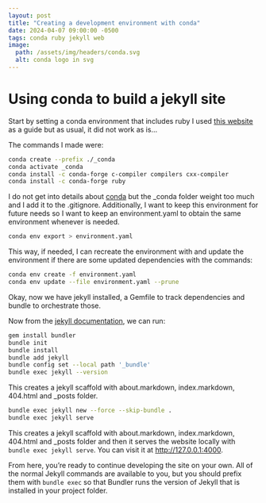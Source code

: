 ```yaml
---
layout: post
title: "Creating a development environment with conda"
date: 2024-04-07 09:00:00 -0500
tags: conda ruby jekyll web
image:
  path: /assets/img/headers/conda.svg
  alt: conda logo in svg
---
```


# Using conda to build a jekyll site

Start by setting a conda environment that includes ruby
I used [this website](https://s-canchi.github.io/2021-04-30-jekyll-conda/)
as a guide but as usual, it did not work as is...

The commands I made were:

```bash
conda create --prefix ./_conda
conda activate _conda
conda install -c conda-forge c-compiler compilers cxx-compiler
conda install -c conda-forge ruby
```

I do not get into details about [conda](https://docs.conda.io/projects/conda/en/latest/user-guide/index.html) but the \_conda folder weight too much and I add it to the .gitignore.
Additionally, I want to keep this environment for future needs so I want to keep
an environment.yaml to obtain the same environment whenever is needed.

```bash
conda env export > environment.yaml
```

This way, if needed, I can recreate the environment with and update the environment if there are some updated dependencies with the commands:

```bash
conda env create -f environment.yaml
conda env update --file environment.yaml --prune
```

Okay, now we have jekyll installed, a Gemfile to track dependencies and bundle to orchestrate those.

Now from the [jekyll documentation](https://jekyllrb.com/tutorials/using-jekyll-with-bundler/), we can run:

```bash
gem install bundler
bundle init
bundle install
bundle add jekyll
bundle config set --local path '_bundle'
bundle exec jekyll --version
```

This creates a jekyll scaffold with about.markdown, index.markdown, 404.html and
\_posts folder.

```bash
bundle exec jekyll new --force --skip-bundle .
bundle exec jekyll serve
```

This creates a jekyll scaffold with about.markdown, index.markdown, 404.html and
\_posts folder and then it serves the website locally with `bundle exec jekyll serve`.
You can visit it at http://127.0.0.1:4000.

From here, you’re ready to continue developing the site on your own. All of the normal Jekyll commands are available to you, but you should prefix them with `bundle exec` so that Bundler runs the version of Jekyll that is installed in your project folder.
